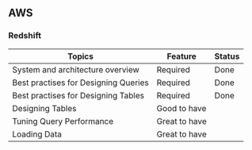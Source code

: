 ## AWS

### Redshift

|Topics|Feature|Status|
|------|------|------|
|System and architecture overview|Required|Done|
|Best practises for Designing Queries|Required|Done|
|Best practises for Designing Tables|Required|Done|
|Designing Tables|Good to have||
|Tuning Query Performance|Great to have||
|Loading Data|Great to have||
